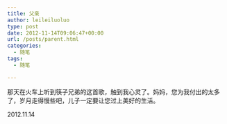 ```yaml
---
title: 父亲
author: leileiluoluo
type: post
date: 2012-11-14T09:06:47+00:00
url: /posts/parent.html
categories:
  - 随笔
tags:
  - 随笔

---
```

那天在火车上听到筷子兄弟的这首歌，触到我心灵了。妈妈，您为我付出的太多了，岁月走得慢些吧，儿子一定要让您过上美好的生活。

2012.11.14